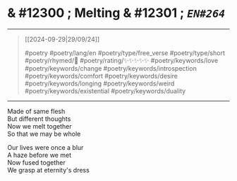 # & #12300 ; Melting & #12301 ; *`EN#264`*

---

> [[2024-09-29|29/09/24]]
> 
> #poetry 
> #poetry/lang/en 
> #poetry/type/free_verse #poetry/type/short 
> #poetry/rhymed/🔴 
> #poetry/rating/✨✨✨✨✨ 
> #poetry/keywords/love #poetry/keywords/change #poetry/keywords/introspection #poetry/keywords/comfort #poetry/keywords/desire #poetry/keywords/longing #poetry/keywords/weird #poetry/keywords/existential #poetry/keywords/duality 

---

Made of same flesh  
But different thoughts  
Now we melt together  
So that we may be whole  
  
Our lives were once a blur  
A haze before we met  
Now fused together  
We grasp at eternity's dress